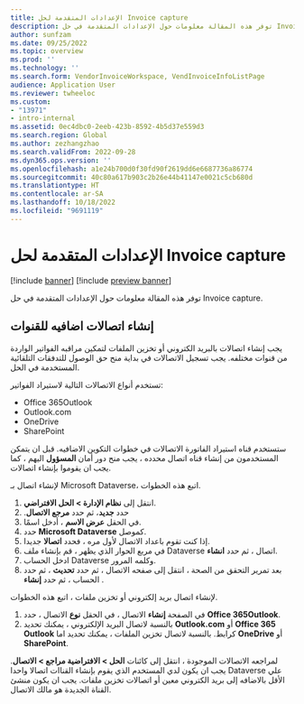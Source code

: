 ```yaml
---
title: الإعدادات المتقدمة لحل Invoice capture
description: توفر هذه المقالة معلومات حول الإعدادات المتقدمة في حل Invoice capture.
author: sunfzam
ms.date: 09/25/2022
ms.topic: overview
ms.prod: ''
ms.technology: ''
ms.search.form: VendorInvoiceWorkspace, VendInvoiceInfoListPage
audience: Application User
ms.reviewer: twheeloc
ms.custom:
- "13971"
- intro-internal
ms.assetid: 0ec4dbc0-2eeb-423b-8592-4b5d37e559d3
ms.search.region: Global
ms.author: zezhangzhao
ms.search.validFrom: 2022-09-28
ms.dyn365.ops.version: ''
ms.openlocfilehash: a1e24b700d0f30fd90f2619dd6e6687736a86774
ms.sourcegitcommit: 40c80a617b903c2b26e44b41147e0021c5cb680d
ms.translationtype: HT
ms.contentlocale: ar-SA
ms.lasthandoff: 10/18/2022
ms.locfileid: "9691119"
---
```

# <a name="invoice-capture-solution-advanced-settings"></a>الإعدادات المتقدمة لحل Invoice capture

[!include [banner](../includes/banner.md)]
[!include [preview banner](../includes/preview-banner.md)]

توفر هذه المقالة معلومات حول الإعدادات المتقدمة في حل Invoice capture.

## <a name="create-additional-connections-for-channels"></a>إنشاء اتصالات اضافيه للقنوات

يجب إنشاء اتصالات بالبريد الكتروني أو تخزين الملفات لتمكين مراقبه الفواتير الواردة من قنوات مختلفه. يجب تسجيل الاتصالات في بداية منح حق الوصول للتدفقات التلقائية المستخدمة في الحل.

تستخدم أنواع الاتصالات التالية لاستيراد الفواتير:

- Office 365Outlook
- Outlook.com
- OneDrive
- SharePoint

ستستخدم قناه استيراد الفاتورة الاتصالات في خطوات التكوين الاضافيه. قبل ان يتمكن المستخدمون من إنشاء قناه اتصال محدده ، يجب منح دور أمان **المسؤول** اليهم ، كما يجب ان يقوموا بإنشاء اتصالات.

لإنشاء اتصال بـ Microsoft Dataverse، اتبع هذه الخطوات.

1. انتقل إلى **نظام الإدارة \> الحل الافتراضي**.
2. حدد **‏‫جديد**، ثم حدد **مرجع الاتصال**.
3. في الحقل **عرض الاسم** ، أدخل اسمًا.
4. حدد **Microsoft Dataverse** كموصل.
5. إذا كنت تقوم باعداد الاتصال لأول مره ، فحدد **اتصالا** جديدا.
6. في مربع الحوار الذي يظهر ، قم بإنشاء ملف Dataverse اتصال ، ثم حدد **انشاء**.
7. ادخل الحساب Dataverse وكلمه المرور.
8. بعد تمرير التحقق من الصحة ، انتقل إلى صفحه الاتصال ، ثم حدد **تحديث** ، ثم حدد الحساب ، ثم حدد **إنشاء** .

لإنشاء اتصال بريد إلكتروني أو تخزين ملفات ، اتبع هذه الخطوات.

1. في الصفحة **إنشاء** الاتصال ، في الحقل **نوع** الاتصال ، حدد **Office 365Outlook**.
2. بالنسبة لاتصال البريد الإلكتروني ، يمكنك تحديد **Outlook.com** أو **Office 365 Outlook** كرابط. بالنسبة لاتصال تخزين الملفات ، يمكنك تحديد اما **OneDrive** أو **SharePoint**.

لمراجعه الاتصالات الموجودة ، انتقل إلى كائنات **الحل \> الافتراضية مراجع \> الاتصال**. يجب ان يكون لدي المستخدم الذي يقوم بإنشاء القناات اتصالا واحدا Dataverse علي الأقل بالاضافه إلى بريد الكتروني معين أو اتصالات تخزين ملفات. يجب ان يكون منشئ القناة الجديدة هو مالك الاتصال.
